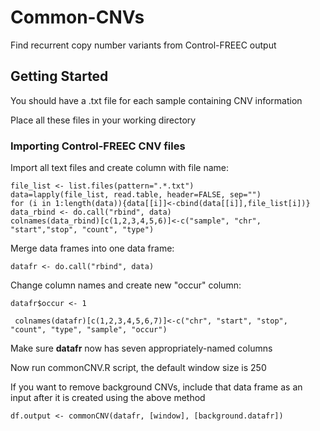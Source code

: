 # Common-CNVs
Find recurrent copy number variants from Control-FREEC output

## Getting Started
You should have a .txt file for each sample containing CNV information

Place all these files in your working directory

### Importing Control-FREEC CNV files

Import all text files and create column with file name:

  ```
  file_list <- list.files(pattern=".*.txt")
  data=lapply(file_list, read.table, header=FALSE, sep="")
  for (i in 1:length(data)){data[[i]]<-cbind(data[[i]],file_list[i])}
  data_rbind <- do.call("rbind", data) 
  colnames(data_rbind)[c(1,2,3,4,5,6)]<-c("sample", "chr", "start","stop", "count", "type")
```
Merge data frames into one data frame:

  `datafr <- do.call("rbind", data)`

Change column names and create new "occur" column:

  `datafr$occur <- 1`
  
 ` colnames(datafr)[c(1,2,3,4,5,6,7)]<-c("chr", "start", "stop", "count", "type", "sample", "occur")`

Make sure **datafr** now has seven appropriately-named columns

Now run commonCNV.R script, the default window size is 250

If you want to remove background CNVs, include that data frame as an input after it is created using the above method

  `df.output <- commonCNV(datafr, [window], [background.datafr])`
